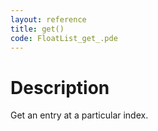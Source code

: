```yaml
---
layout: reference
title: get()
code: FloatList_get_.pde
---
```


# Description

Get an entry at a particular index.

